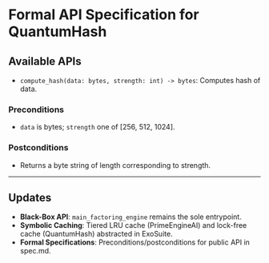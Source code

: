 # Formal API Specification for QuantumHash

## Available APIs

- `compute_hash(data: bytes, strength: int) -> bytes`: Computes hash of data.

### Preconditions
- `data` is bytes; `strength` one of [256, 512, 1024].

### Postconditions
- Returns a byte string of length corresponding to strength.

---
## Updates
- **Black-Box API**: `main_factoring_engine` remains the sole entrypoint.
- **Symbolic Caching**: Tiered LRU cache (PrimeEngineAI) and lock-free cache (QuantumHash) abstracted in ExoSuite.
- **Formal Specifications**: Preconditions/postconditions for public API in spec.md.
